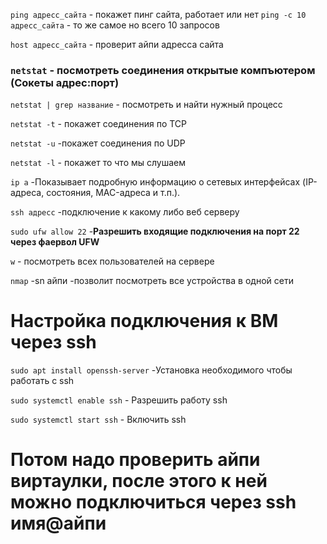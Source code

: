 `ping адресс_сайта` - покажет пинг сайта, работает или нет
`ping -c 10 адресс_сайта` - то же самое но всего 10 запросов

`host адресс_сайта`  - проверит айпи адресса сайта

### `netstat` - посмотреть соединения открытые компъютером (Сокеты адрес:порт)

`netstat | grep название` - посмотреть и найти нужный процесс

`netstat -t` - покажет соединения по TCP

`netstat -u` -покажет соединения по UDP

`netstat -l` - покажет то что мы слушаем


`ip a` -Показывает подробную информацию о сетевых интерфейсах (IP-адреса, состояния, MAC-адреса и т.п.).


`ssh адресс` -подключение к какому либо веб серверу

 `sudo ufw allow 22` -**Разрешить входящие подключения на порт 22 через фаервол UFW**

`w` - посмотреть всех пользователей на сервере


`nmap` -sn айпи -позволит посмотреть все устройства в одной сети


# **Настройка подключения к ВМ через  ssh**

`sudo apt install openssh-server` -Установка необходимого чтобы работать с ssh

`sudo systemctl enable ssh`  - Разрешить работу ssh

`sudo systemctl start ssh` - Включить ssh

# **Потом надо проверить айпи виртаулки, после этого к ней можно подключиться через ssh имя@айпи**
